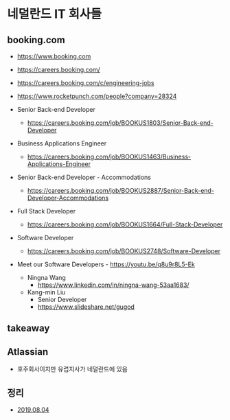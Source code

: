 # 네덜란드 IT 회사들


## booking.com
* https://www.booking.com
* https://careers.booking.com/
* https://careers.booking.com/c/engineering-jobs
* https://www.rocketpunch.com/people?company=28324

* Senior Back-end Developer
  * https://careers.booking.com/job/BOOKUS1803/Senior-Back-end-Developer
* Business Applications Engineer
  * https://careers.booking.com/job/BOOKUS1463/Business-Applications-Engineer
* Senior Back-end Developer - Accommodations
  * https://careers.booking.com/job/BOOKUS2887/Senior-Back-end-Developer-Accommodations
* Full Stack Developer
  * https://careers.booking.com/job/BOOKUS1664/Full-Stack-Developer
* Software Developer
  * https://careers.booking.com/job/BOOKUS2748/Software-Developer
  
* Meet our Software Developers - https://youtu.be/q8u9r8L5-Ek
  * Ningna Wang
    * https://www.linkedin.com/in/ningna-wang-53aa1683/
  * Kang-min Liu
    * Senior Developer
    * https://www.slideshare.net/gugod


## takeaway


## Atlassian
* 호주회사이지만 유럽지사가 네덜란드에 있음

## 정리
* [2019.08.04](https://junho85.pe.kr/1408)